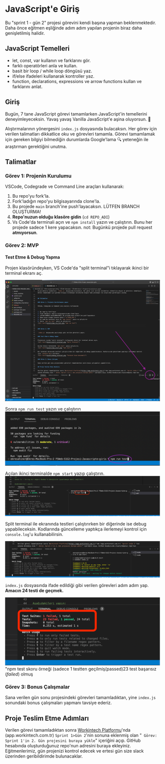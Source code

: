 # JavaScript'e Giriş

Bu "sprint 1 - gün 2" projesi görevini kendi başına yapman beklenmektedir. Daha önce eğitmen eşliğinde adım adım yapılan projenin biraz daha genişletilmiş halidir.

## JavaScript Temelleri

- let, const, var kullanın ve farklarını gör.
- farklı operatörleri anla ve kullan.
- basit bir loop / while loop döngüsü yaz.
- if/else ifadeleri kullanarak kontroller yaz.
- function, declarations, expressions ve arrow functions kullan ve farklarını anlat.

## Giriş

Bugün, 7 tane JavaScript görevi tamamlarken JavaScript'in temellerini deneyimleyeceksin. Yavaş yavaş Vanilla JavaScript'e aşina oluyorsun. 🍦

Alıştırmalarının yönergesini `index.js` dosyasında bulacaksın. Her görev için verilen talimatları dikkatlice oku ve görevleri tamamla. Görevi tamamlamak için gereken bilgiyi bilmediğin durumlarda Google'lama 🔍 yeteneğin ile araştırman gerektiğini unutma.

## Talimatlar

### Görev 1: Projenin Kurulumu

VSCode, Codegrade ve Command Line araçları kullanarak:

1. Bu repo'yu fork'la.
2. Fork'ladığın repo'yu bilgisayarında clone'la.
3. Bu projede `main` branch'ine push'layacaksın. LÜTFEN BRANCH OLUŞTURMA!
4. **Repo'nuzun olduğu klasöre gidin** (`cd REPO_ADI`)
5. Vs Code'da terminali açın ve `npm install` yazın ve çalıştırın. Bunu her projede sadece 1 kere yapacaksın.
not: Bugünkü projede pull request **atmıyorsun**. 

### Görev 2: MVP

#### Test Etme & Debug Yapma

Projen klasöründeyken, VS Code'da "split terminal"i tıklayarak ikinci bir terminal ekranı aç.

![alt text](assets/split_terminal.png "Split Terminal")

Sonra `npm run test` yazın ve çalıştırın
![alt text](assets/npm_run_test.png "npm run test")

Açılan ikinci terminalde `npm start` yazıp çalıştırın.
![alt text](assets/npm_start.png "npm start")

Split terminal ile ekranında testleri çalıştırırken bir diğerinde ise debug yapabileceksin. Kodlarında güncelleme yaptıkça ilerlemeyi kontrol için `console.log`'u kullanabilirsin.

![alt text](assets/debug_terminal.png "Terminal buna benzemeli")

`index.js` dosyasında ifade edildiği gibi verilen görevleri adım adım yap.
**Amacın 24 testi de geçmek.**

![alt text](assets/npm_test_skoru.png) "npm test skoru örneği (sadece 1 testten geçilmiş(passed)23 test başarısız (_failed_) olmuş

### Görev 3: Bonus Çalışmalar

Sana verilen gün sonu projesindeki görevleri tamamladıktan, yine `index.js` sonundaki bonus çalışmaları yapmanı tavsiye ederiz.

## Proje Teslim Etme Adımları

Verilen görevi tamamladıktan sonra [Workintech Platformu](https://app.workintech.com.tr)'nda (app.workintech.com.tr) `Sprint 1>Gün 2`'nin sonuna eklenmiş olan "` Görev: Sprint 1'in 2. Gün projesini buraya yükle`" içeriğini açıp. GitHub hesabında oluşturduğunuz repo'nun adresini buraya ekleyiniz. Eğitmenlerimiz, gün projenizi kontrol edecek ve ertesi gün size slack üzerinden geribildirimde bulunacaklar.

